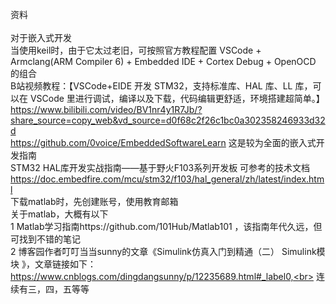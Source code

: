 资料<br>																												
对于嵌入式开发<br>
当使用keil时，由于它太过老旧，可按照官方教程配置 VSCode + Armclang(ARM Compiler 6) + Embedded IDE + Cortex Debug + OpenOCD 的组合<br>
B站视频教程：【VSCode+EIDE 开发 STM32，支持标准库、HAL 库、LL 库，可以在 VSCode 里进行调试，编译以及下载，代码编辑更舒适，环境搭建超简单。】<br>
https://www.bilibili.com/video/BV1nr4y1R7Jb/?share_source=copy_web&vd_source=d0f68c2f26c1bc0a302358246933d32d<br>
https://github.com/0voice/EmbeddedSoftwareLearn          这是较为全面的嵌入式开发指南<br>
STM32 HAL库开发实战指南——基于野火F103系列开发板   可参考的技术文档<br>
https://doc.embedfire.com/mcu/stm32/f103/hal_general/zh/latest/index.html <br>
下载matlab时，先创建账号，使用教育邮箱  <br>
关于matlab，大概有以下<br>
1  Matlab学习指南https://github.com/101Hub/Matlab101  ，该指南年代久远，但可找到不错的笔记<br>
2  博客园作者叮叮当当sunny的文章《Simulink仿真入门到精通（二） Simulink模块 》，文章链接如下：https://www.cnblogs.com/dingdangsunny/p/12235689.html#_label0,<br>
连续有三，四，五等等
